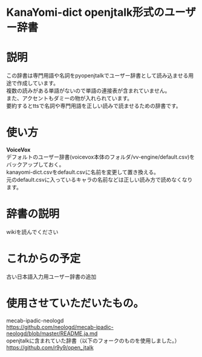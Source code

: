 # KanaYomi-dict openjtalk形式のユーザー辞書 
# 説明  
この辞書は専門用語や名詞をpyopenjtalkでユーザー辞書として読み込ませる用途で作成しています。  
複数の読みがある単語がないので単語の連接表が含まれていません。  
また、アクセントもダミーの物が入れられています。  
要約するとttsで名詞や専門用語を正しい読みで読ませるための辞書です。  

# 使い方
**VoiceVox**  
デフォルトのユーザー辞書(voicevox本体のフォルダ/vv-engine/default.csv)をバックアップしておく。  
kanayomi-dict.csvをdefault.csvに名前を変更して置き換える。  
元のdefault.csvに入っているキャラの名前などは正しい読み方で読めなくなります。  

# 辞書の説明  
wikiを読んでください

# これからの予定  
古い日本語入力用ユーザー辞書の追加  

# 使用させていただいたもの。  
mecab-ipadic-neologd  
https://github.com/neologd/mecab-ipadic-neologd/blob/master/README.ja.md  
openjtalkに含まれていた辞書（以下のフォークのものを使用しました。）  
https://github.com/r9y9/open_jtalk  

